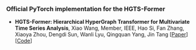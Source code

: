
### Official PyTorch implementation for the HGTS-Former

* **HGTS-Former: Hierarchical HyperGraph Transformer for Multivariate Time Series Analysis**, 
  Xiao Wang, Member, IEEE, Hao Si, Fan Zhang, Xiaoya Zhou, Dengdi Sun, Wanli Lyu, Qingquan Yang, Jin Tang
  [[Paper]()]
  [[Code]()]
  
  




  
